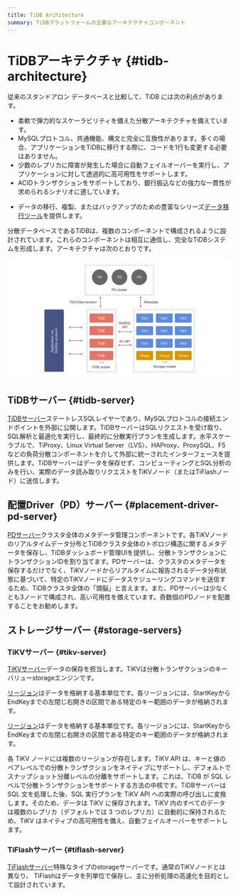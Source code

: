 ```yaml
---
title: TiDB Architecture
summary: TiDBプラットフォームの主要なアーキテクチャコンポーネント
---
```


# TiDBアーキテクチャ {#tidb-architecture}

従来のスタンドアロン データベースと比較して、TiDB には次の利点があります。

-   柔軟で弾力的なスケーラビリティを備えた分散アーキテクチャを備えています。
-   MySQLプロトコル、共通機能、構文と完全に互換性があります。多くの場合、アプリケーションをTiDBに移行する際に、コードを1行も変更する必要はありません。
-   少数のレプリカに障害が発生した場合に自動フェイルオーバーを実行し、アプリケーションに対して透過的に高可用性をサポートします。
-   ACIDトランザクションをサポートしており、銀行振込などの強力な一貫性が求められるシナリオに適しています。

<CustomContent platform="tidb">

-   データの移行、複製、またはバックアップのための豊富なシリーズ[データ移行ツール](/migration-overview.md)を提供します。

</CustomContent>

分散データベースであるTiDBは、複数のコンポーネントで構成されるように設計されています。これらのコンポーネントは相互に通信し、完全なTiDBシステムを形成します。アーキテクチャは次のとおりです。

![TiDB Architecture](/media/tidb-architecture-v6.png)

## TiDBサーバー {#tidb-server}

[TiDBサーバー](/tidb-computing.md)ステートレスSQLレイヤーであり、MySQLプロトコルの接続エンドポイントを外部に公開します。TiDBサーバーはSQLリクエストを受け取り、SQL解析と最適化を実行し、最終的に分散実行プランを生成します。水平スケーラブルで、TiProxy、Linux Virtual Server（LVS）、HAProxy、ProxySQL、F5などの負荷分散コンポーネントを介して外部に統一されたインターフェースを提供します。TiDBサーバーはデータを保存せず、コンピューティングとSQL分析のみを行い、実際のデータ読み取りリクエストをTiKVノード（またはTiFlashノード）に送信します。

## 配置Driver（PD）サーバー {#placement-driver-pd-server}

[PDサーバー](/tidb-scheduling.md)クラスタ全体のメタデータ管理コンポーネントです。各TiKVノードのリアルタイムデータ分布とTiDBクラスタ全体のトポロジ構造に関するメタデータを保存し、TiDBダッシュボード管理UIを提供し、分散トランザクションにトランザクションIDを割り当てます。PDサーバーは、クラスタのメタデータを保存するだけでなく、TiKVノードからリアルタイムに報告されるデータ分布状態に基づいて、特定のTiKVノードにデータスケジューリングコマンドを送信するため、TiDBクラスタ全体の「頭脳」と言えます。また、PDサーバーは少なくとも3ノードで構成され、高い可用性を備えています。奇数個のPDノードを配置することをお勧めします。

## ストレージサーバー {#storage-servers}

### TiKVサーバー {#tikv-server}

[TiKVサーバー](/tidb-storage.md)データの保存を担当します。TiKVは分散トランザクションのキーバリューstorageエンジンです。

<CustomContent platform="tidb">

[リージョン](/glossary.md#regionpeerraft-group)はデータを格納する基本単位です。各リージョンには、StartKeyからEndKeyまでの左閉じ右開きの区間である特定のキー範囲のデータが格納されます。

</CustomContent>

<CustomContent platform="tidb-cloud">

[リージョン](/tidb-cloud/tidb-cloud-glossary.md#region)はデータを格納する基本単位です。各リージョンには、StartKeyからEndKeyまでの左閉じ右開きの区間である特定のキー範囲のデータが格納されます。

</CustomContent>

各 TiKV ノードには複数のリージョンが存在します。TiKV API は、キーと値のペアレベルでの分散トランザクションをネイティブにサポートし、デフォルトでスナップショット分離レベルの分離をサポートします。これは、TiDB が SQL レベルで分散トランザクションをサポートする方法の中核です。TiDBサーバーはSQL 文を処理した後、SQL 実行プランを TiKV API への実際の呼び出しに変換します。そのため、データは TiKV に保存されます。TiKV 内のすべてのデータは複数のレプリカ（デフォルトでは 3 つのレプリカ）に自動的に保持されるため、TiKV はネイティブの高可用性を備え、自動フェイルオーバーをサポートします。

### TiFlashサーバー {#tiflash-server}

[TiFlashサーバー](/tiflash/tiflash-overview.md)特殊なタイプのstorageサーバーです。通常のTiKVノードとは異なり、 TiFlashはデータを列単位で保存し、主に分析処理の高速化を目的として設計されています。
